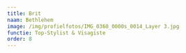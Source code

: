 ```yaml
---
title: Brit
naam: Bethlehem
image: /img/profielfotos/IMG_0360_0000s_0014_Layer 3.jpg
functie: Top-Stylist & Visagiste
order: 8
---
```

